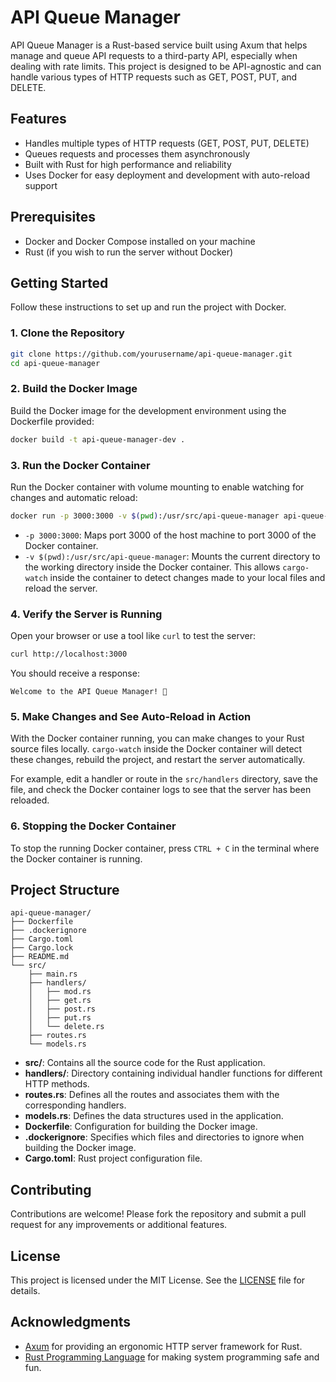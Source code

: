 # API Queue Manager

API Queue Manager is a Rust-based service built using Axum that helps manage and queue API requests to a third-party API, especially when dealing with rate limits. This project is designed to be API-agnostic and can handle various types of HTTP requests such as GET, POST, PUT, and DELETE.

## Features

- Handles multiple types of HTTP requests (GET, POST, PUT, DELETE)
- Queues requests and processes them asynchronously
- Built with Rust for high performance and reliability
- Uses Docker for easy deployment and development with auto-reload support

## Prerequisites

- Docker and Docker Compose installed on your machine
- Rust (if you wish to run the server without Docker)

## Getting Started

Follow these instructions to set up and run the project with Docker.

### 1. Clone the Repository

```bash
git clone https://github.com/yourusername/api-queue-manager.git
cd api-queue-manager
```

### 2. Build the Docker Image

Build the Docker image for the development environment using the Dockerfile provided:

```bash
docker build -t api-queue-manager-dev .
```

### 3. Run the Docker Container

Run the Docker container with volume mounting to enable watching for changes and automatic reload:

```bash
docker run -p 3000:3000 -v $(pwd):/usr/src/api-queue-manager api-queue-manager-dev
```

- `-p 3000:3000`: Maps port 3000 of the host machine to port 3000 of the Docker container.
- `-v $(pwd):/usr/src/api-queue-manager`: Mounts the current directory to the working directory inside the Docker container. This allows `cargo-watch` inside the container to detect changes made to your local files and reload the server.

### 4. Verify the Server is Running

Open your browser or use a tool like `curl` to test the server:

```bash
curl http://localhost:3000
```

You should receive a response:

```
Welcome to the API Queue Manager! 🦀
```

### 5. Make Changes and See Auto-Reload in Action

With the Docker container running, you can make changes to your Rust source files locally. `cargo-watch` inside the Docker container will detect these changes, rebuild the project, and restart the server automatically.

For example, edit a handler or route in the `src/handlers` directory, save the file, and check the Docker container logs to see that the server has been reloaded.

### 6. Stopping the Docker Container

To stop the running Docker container, press `CTRL + C` in the terminal where the Docker container is running.

## Project Structure

```
api-queue-manager/
├── Dockerfile
├── .dockerignore
├── Cargo.toml
├── Cargo.lock
├── README.md
└── src/
    ├── main.rs
    ├── handlers/
    │   ├── mod.rs
    │   ├── get.rs
    │   ├── post.rs
    │   ├── put.rs
    │   └── delete.rs
    ├── routes.rs
    └── models.rs
```

- **src/**: Contains all the source code for the Rust application.
- **handlers/**: Directory containing individual handler functions for different HTTP methods.
- **routes.rs**: Defines all the routes and associates them with the corresponding handlers.
- **models.rs**: Defines the data structures used in the application.
- **Dockerfile**: Configuration for building the Docker image.
- **.dockerignore**: Specifies which files and directories to ignore when building the Docker image.
- **Cargo.toml**: Rust project configuration file.

## Contributing

Contributions are welcome! Please fork the repository and submit a pull request for any improvements or additional features.

## License

This project is licensed under the MIT License. See the [LICENSE](LICENSE) file for details.

## Acknowledgments

- [Axum](https://github.com/tokio-rs/axum) for providing an ergonomic HTTP server framework for Rust.
- [Rust Programming Language](https://www.rust-lang.org/) for making system programming safe and fun.
